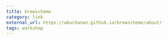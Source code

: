 ```yaml
---
title: brewscheme
category: link
external_url: https://wbuchanan.github.io/brewscheme/about/
tags: workshop
---
```

